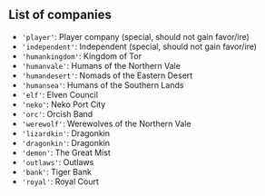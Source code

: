 ## List of companies

- `'player'`: Player company (special, should not gain favor/ire)
- `'independent'`: Independent (special, should not gain favor/ire)
- `'humankingdom'`: Kingdom of Tor
- `'humanvale'`: Humans of the Northern Vale 
- `'humandesert'`: Nomads of the Eastern Desert
- `'humansea'`: Humans of the Southern Lands
- `'elf'`: Elven Council
- `'neko'`: Neko Port City
- `'orc'`: Orcish Band
- `'werewolf'`: Werewolves of the Northern Vale
- `'lizardkin'`: Dragonkin
- `'dragonkin'`: Dragonkin
- `'demon'`: The Great Mist
- `'outlaws'`: Outlaws
- `'bank'`: Tiger Bank
- `'royal'`: Royal Court
